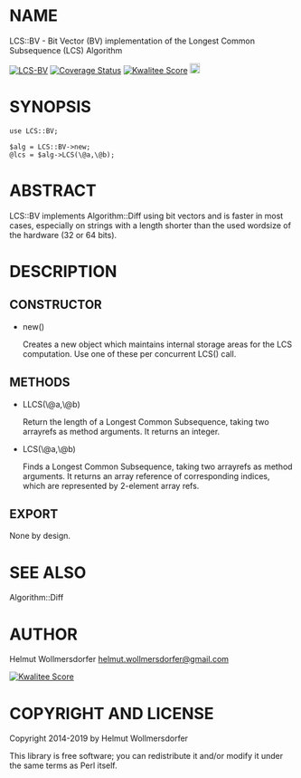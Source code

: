 # NAME

LCS::BV - Bit Vector (BV) implementation of the
                 Longest Common Subsequence (LCS) Algorithm

<div>
    <a href="https://travis-ci.org/wollmers/LCS-BV"><img src="https://travis-ci.org/wollmers/LCS-BV.png" alt="LCS-BV"></a>
    <a href='https://coveralls.io/r/wollmers/LCS-BV?branch=master'><img src='https://coveralls.io/repos/wollmers/LCS-BV/badge.png?branch=master' alt='Coverage Status' /></a>
    <a href='http://cpants.cpanauthors.org/dist/LCS-BV'><img src='http://cpants.cpanauthors.org/dist/LCS-BV.png' alt='Kwalitee Score' /></a>
    <a href="http://badge.fury.io/pl/LCS-BV"><img src="https://badge.fury.io/pl/LCS-BV.svg" alt="CPAN version" height="18"></a>
</div>

# SYNOPSIS

    use LCS::BV;

    $alg = LCS::BV->new;
    @lcs = $alg->LCS(\@a,\@b);

# ABSTRACT

LCS::BV implements Algorithm::Diff using bit vectors and
is faster in most cases, especially on strings with a length shorter
than the used wordsize of the hardware (32 or 64 bits).

# DESCRIPTION

## CONSTRUCTOR

- new()

    Creates a new object which maintains internal storage areas
    for the LCS computation.  Use one of these per concurrent
    LCS() call.

## METHODS

- LLCS(\\@a,\\@b)

    Return the length of a Longest Common Subsequence, taking two arrayrefs as method
    arguments. It returns an integer.

- LCS(\\@a,\\@b)

    Finds a Longest Common Subsequence, taking two arrayrefs as method
    arguments. It returns an array reference of corresponding
    indices, which are represented by 2-element array refs.

## EXPORT

None by design.

# SEE ALSO

Algorithm::Diff

# AUTHOR

Helmut Wollmersdorfer <helmut.wollmersdorfer@gmail.com>

<div>
    <a href='http://cpants.cpanauthors.org/author/wollmers'><img src='http://cpants.cpanauthors.org/author/wollmers.png' alt='Kwalitee Score' /></a>
</div>

# COPYRIGHT AND LICENSE

Copyright 2014-2019 by Helmut Wollmersdorfer

This library is free software; you can redistribute it and/or modify
it under the same terms as Perl itself.
